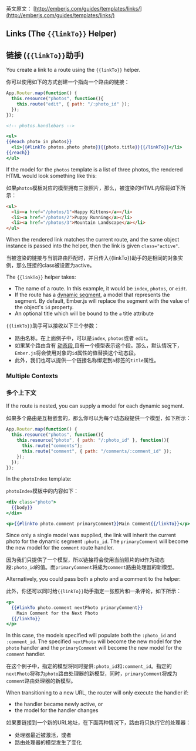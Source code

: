 英文原文： [http://emberjs.com/guides/templates/links/](http://emberjs.com/guides/templates/links/)

## Links (The `{{linkTo}}` Helper)

## 链接 (`{{linkTo}}`助手)

You create a link to a route using the `{{linkTo}}` helper.

你可以使用如下的方式创建一个指向一个路由的链接：

```js
App.Router.map(function() {
  this.resource("photos", function(){
    this.route("edit", { path: "/:photo_id" });
  });
});
```

```handlebars
<!-- photos.handlebars -->

<ul>
{{#each photo in photos}}
  <li>{{#linkTo photos.photo photo}}{{photo.title}}{{/linkTo}}</li>
{{/each}}
</ul>
```

If the model for the `photos` template is a list of three photos, the
rendered HTML would look something like this:

如果`photos`模板对应的模型拥有三张照片，那么，被渲染的HTML内容将如下所示：

```html
<ul>
  <li><a href="/photos/1">Happy Kittens</a></li>
  <li><a href="/photos/2">Puppy Running</a></li>
  <li><a href="/photos/3">Mountain Landscape</a></li>
</ul>
```

When the rendered link matches the current route, and the same object instance is passed into the helper, then the link is given `class="active"`.

当被渲染的链接与当前路由匹配时，并且传入{{linkTo}}助手的是相同的对象实例，那么链接的class被设置为active。

The `{{linkTo}}` helper takes:

* The name of a route. In this example, it would be `index`, `photos`, or
  `eidt`.
* If the route has a [dynamic segment](/guides/routing/defining-your-routes/#toc_dynamic-segments), 
  a model that represents the segment. By default, Ember.js will replace the segment with the
  value of the object's `id` property.
* An optional title which will be bound to the `a` title attribute

`{{linkTo}}`助手可以接收以下三个参数：

* 路由名称。在上面例子中，可以是`index`, `photos`或者 `edit`。
* 如果某个路由含有
  [动态段](/guides/routing/defining-your-routes/#toc_dynamic-segments),且有一个模型表示这个段。那么，默认情况下，`Ember.js`将会使用对象的`id`属性的值替换这个动态段。
* 此外，我们也可以提供一个链接名称绑定到`a`标签的`title`属性。

### Multiple Contexts

### 多个上下文

If the route is nested, you can supply a model for each dynamic
segment.

如果多个路由是互相嵌套的，那么你可以为每个动态段提供一个模型，如下所示：

```js
App.Router.map(function() {
  this.resource("photos", function(){
    this.resource("photo", { path: "/:photo_id" }, function(){
      this.route("comments");
      this.route("comment", { path: "/comments/:comment_id" });
    });
  });
});
```

In the `photoIndex` template:

`photoIndex`模板中的内容如下：

```handlebars
<div class="photo">
  {{body}}
</div>

<p>{{#linkTo photo.comment primaryComment}}Main Comment{{/linkTo}}</p>
```

Since only a single model was supplied, the link will inherit the
current photo for the dynamic segment `:photo_id`. The `primaryComment`
will become the new model for the `comment` route handler.

因为我们只提供了一个模型，所以链接将会使用当前照片的id作为动态段`:photo_id`的值。而`primaryComment`将成为`comment`路由处理器的新模型。

Alternatively, you could pass both a photo and a comment to the helper:

此外，你还可以同时给`{{linkTo}}`助手指定一张照片和一条评论，如下所示：

```handlebars
<p>
  {{#linkTo photo.comment nextPhoto primaryComment}}
    Main Comment for the Next Photo
  {{/linkTo}}
</p>
```

In this case, the models specified will populate both the `:photo_id`
and `:comment_id`. The specified `nextPhoto` will become the new
model for the `photo` handler and the `primaryComment` will become the
new model for the `comment` handler.

在这个例子中，指定的模型将同时提供`:photo_id`和`:comment_id`。指定的`nextPhoto`将称为`photo`路由处理器的新模型，同时，`primaryComment`将成为`comment`路由处理器的新模型。

When transitioning to a new URL, the router will only execute the
handler if:

* the handler became newly active, or
* the model for the handler changes

如果要链接到一个新的URL地址，在下面两种情况下，路由将只执行它的处理器：

* 处理器最近被激活，或者
* 路由处理器的模型发生了变化
